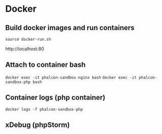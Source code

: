 # Docker

## Build docker images and run containers

```source docker-run.sh```

http://localhost:80

## Attach to container bash
```docker exec -it phalcon-sandbox-nginx bash```
```docker exec -it phalcon-sandbox-php bash```

## Container logs (php container)
```docker logs -f phalcon-sandbox-php```


## xDebug (phpStorm)